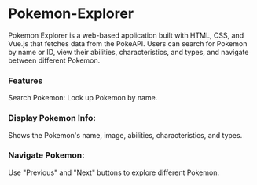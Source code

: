 # Pokemon-Explorer
Pokemon Explorer is a web-based application built with HTML, CSS, and Vue.js that fetches data from the PokeAPI. Users can search for Pokemon by name or ID, view their abilities, characteristics, and types, and navigate between different Pokemon.

### Features
Search Pokemon:
Look up Pokemon by name.

### Display Pokemon Info:
Shows the Pokemon's name, image, abilities, characteristics, and types.

### Navigate Pokemon:
Use "Previous" and "Next" buttons to explore different Pokemon.
